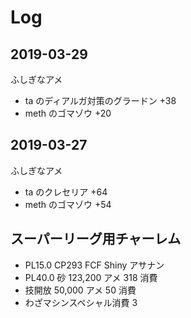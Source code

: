 # Log

## 2019-03-29

ふしぎなアメ

- ta のディアルガ対策のグラードン +38
- meth のゴマゾウ +20

## 2019-03-27

ふしぎなアメ

- ta のクレセリア +64
- meth のゴマゾウ +54

## スーパーリーグ用チャーレム

- PL15.0 CP293 FCF Shiny アサナン
- PL40.0 砂 123,200 アメ 318 消費
- 技開放 50,000 アメ 50 消費
- わざマシンスペシャル消費 3
